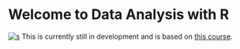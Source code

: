 # **Welcome to Data Analysis with R**

[![s](https://en.wikipedia.org/wiki/Hebrew_University_of_Jerusalem)](http://new.huji.ac.il/en)
This is currently still in development and is based on [this course](https://github.com/datasciencelabs/2017). 

